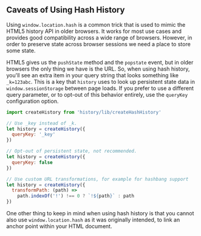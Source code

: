 ## Caveats of Using Hash History

Using `window.location.hash` is a common trick that is used to mimic the HTML5 history API in older browsers. It works for most use cases and provides good compatibility across a wide range of browsers. However, in order to preserve state across browser sessions we need a place to store some state.

HTML5 gives us the `pushState` method and the `popstate` event, but in older browsers the only thing we have is the URL. So, when using hash history, you'll see an extra item in your query string that looks something like `_k=123abc`. This is a key that `history` uses to look up persistent state data in `window.sessionStorage` between page loads. If you prefer to use a different query parameter, or to opt-out of this behavior entirely, use the `queryKey` configuration option.

```js
import createHistory from 'history/lib/createHashHistory'

// Use _key instead of _k.
let history = createHistory({
  queryKey: '_key'
})

// Opt-out of persistent state, not recommended.
let history = createHistory({
  queryKey: false
})

// Use custom URL transformations, for example for hashbang support
let history = createHistory({
  transformPath: (path) =>
    path.indexOf('!') !== 0 ? `!${path}` : path
})
```

One other thing to keep in mind when using hash history is that you cannot also use `window.location.hash` as it was originally intended, to link an anchor point within your HTML document.

